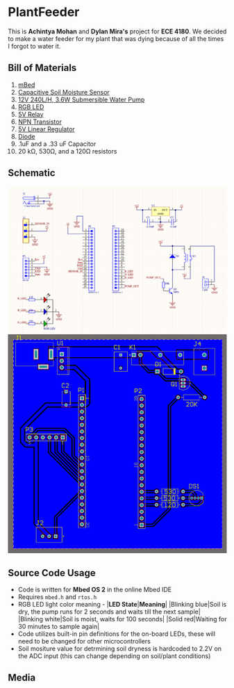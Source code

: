 # PlantFeeder
This is **Achintya Mohan** and **Dylan Mira's** project for **ECE 4180**. We decided to make a water feeder for my plant that
was dying because of all the times I forgot to water it.

## Bill of Materials
1. [mBed](https://www.sparkfun.com/products/9564)
2. [Capacitive Soil Moisture Sensor](https://www.amazon.com/Gikfun-Capacitive-Corrosion-Resistant-Detection/dp/B07H3P1NRM/ref=asc_df_B07H3P1NRM/?tag=hyprod-20&linkCode=df0&hvadid=278878233965&hvpos=&hvnetw=g&hvrand=8564046167453132646&hvpone=&hvptwo=&hvqmt=&hvdev=c&hvdvcmdl=&hvlocint=&hvlocphy=1015254&hvtargid=pla-524998080120&psc=1)
3. [12V 240L/H, 3.6W Submersible Water Pump](https://www.amazon.com/LEDGLE-Submersible-Ultra-Quiet-Dual-Purpose-Hydroponics/dp/B085NQ5VVJ/ref=asc_df_B085NQ5VVJ/?tag=&linkCode=df0&hvadid=416723245886&hvpos=&hvnetw=g&hvrand=9662284882248460044&hvpone=&hvptwo=&hvqmt=&hvdev=c&hvdvcmdl=&hvlocint=&hvlocphy=1015254&hvtargid=pla-896669534049&ref=&adgrpid=96812686551&th=1)
4. [RGB LED](https://www.sparkfun.com/products/105)
5. [5V Relay](https://omronfs.omron.com/en_US/ecb/products/pdf/en-g6dn.pdf)
6. [NPN Transistor](https://www.farnell.com/datasheets/1789499.pdf)
7. [5V Linear Regulator](https://www.mouser.com/datasheet/2/389/cd00000444-1795274.pdf)
8. [Diode](https://www.onsemi.com/pdf/datasheet/1n4001-d.pdf)
9. .1uF and a .33 uF Capacitor
10. 20 kΩ, 530Ω, and a 120Ω resistors

## Schematic
![Schematic](sch.png)
![PCB Layout](footprint.png)

## Source Code Usage
- Code is written for **Mbed OS 2** in the online Mbed IDE
- Requires `mbed.h` and `rtos.h`
- RGB LED light color meaning -
|**LED State**|**Meaning**|
|Blinking blue|Soil is dry, the pump runs for 2 seconds and waits till the next sample|
|Blinking white|Soil is moist, waits for 100 seconds|
|Solid red|Waiting for 30 minutes to sample again|
- Code utilizes built-in pin definitions for the on-board LEDs, these will need to be changed for other microcontrollers
- Soil mositure value for detrmining soil dryness is hardcoded to 2.2V on the ADC input (this can change depending on soil/plant conditions)

## Media

